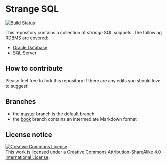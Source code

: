 # Strange SQL

[![Build Status](https://travis-ci.org/robertoreale/strange-sql.svg?branch=master)](https://travis-ci.org/robertoreale/strange-sql)

This repository contains a collection of *strange* SQL snippets. The following RDBMS are covered:

* [Oracle Database](https://github.com/robertoreale/strange-sql/blob/book/manuscript/oracle.md)
* SQL Server

## How to contribute

Please feel free to fork this repository if there are any edits you should love to suggest!

## Branches

* the [master](https://github.com/robertoreale/strange-sql) branch is the default branch
* the [book](https://github.com/robertoreale/strange-sql/tree/book) branch contains an intermediate Markdown format

## License notice

<a rel="license" href="http://creativecommons.org/licenses/by-sa/4.0/"><img alt="Creative Commons License" style="border-width:0" src="https://i.creativecommons.org/l/by-sa/4.0/88x31.png" /></a><br />This work is licensed under a <a rel="license" href="http://creativecommons.org/licenses/by-sa/4.0/">Creative Commons Attribution-ShareAlike 4.0 International License</a>.
